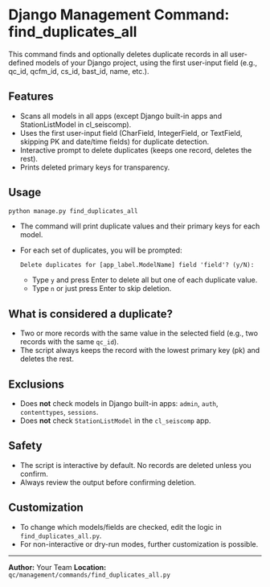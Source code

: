 # Django Management Command: find_duplicates_all

This command finds and optionally deletes duplicate records in all user-defined models of your Django project, using the first user-input field (e.g., qc_id, qcfm_id, cs_id, bast_id, name, etc.).

## Features
- Scans all models in all apps (except Django built-in apps and StationListModel in cl_seiscomp).
- Uses the first user-input field (CharField, IntegerField, or TextField, skipping PK and date/time fields) for duplicate detection.
- Interactive prompt to delete duplicates (keeps one record, deletes the rest).
- Prints deleted primary keys for transparency.

## Usage

```bash
python manage.py find_duplicates_all
```

- The command will print duplicate values and their primary keys for each model.
- For each set of duplicates, you will be prompted:
  
  `Delete duplicates for [app_label.ModelName] field 'field'? (y/N):`

  - Type `y` and press Enter to delete all but one of each duplicate value.
  - Type `n` or just press Enter to skip deletion.

## What is considered a duplicate?
- Two or more records with the same value in the selected field (e.g., two records with the same `qc_id`).
- The script always keeps the record with the lowest primary key (pk) and deletes the rest.

## Exclusions
- Does **not** check models in Django built-in apps: `admin`, `auth`, `contenttypes`, `sessions`.
- Does **not** check `StationListModel` in the `cl_seiscomp` app.

## Safety
- The script is interactive by default. No records are deleted unless you confirm.
- Always review the output before confirming deletion.

## Customization
- To change which models/fields are checked, edit the logic in `find_duplicates_all.py`.
- For non-interactive or dry-run modes, further customization is possible.

---

**Author:** Your Team
**Location:** `qc/management/commands/find_duplicates_all.py` 
